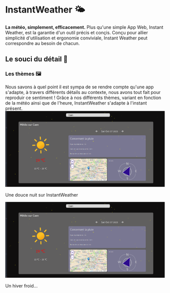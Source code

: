 # InstantWeather 🌤️
**La météo, simplement, efficacement.**
Plus qu'une simple App Web, Instant Weather, est la garantie d'un outil précis et conçis. Conçu pour allier simplicité d'utilisation et ergonomie conviviale, Instant Weather peut correspondre au besoin de chacun. 

## Le souci du détail 🔎
### Les thèmes 🖼️
Nous savons à quel point il est sympa de se rendre compte qu'une app s'adapte, à travers différents détails au contexte, nous avons tout fait pour reproduir ce sentiment !
Grâce à nos différents thèmes, variant en fonction de la météo ainsi que de l'heure, InstantWeather s'adapte à l'instant présent. 
![Thème nuit](assets/screens/night.png)
<p text-align='center'>Une douce nuit sur InstantWeather</p>

![Thème neige](assets/screens/night.png)
<p text-align='center'>Un hiver froid...</p>

